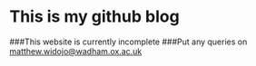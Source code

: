 # This is my github blog

###This website is currently incomplete
###Put any queries on matthew.widojo@wadham.ox.ac.uk